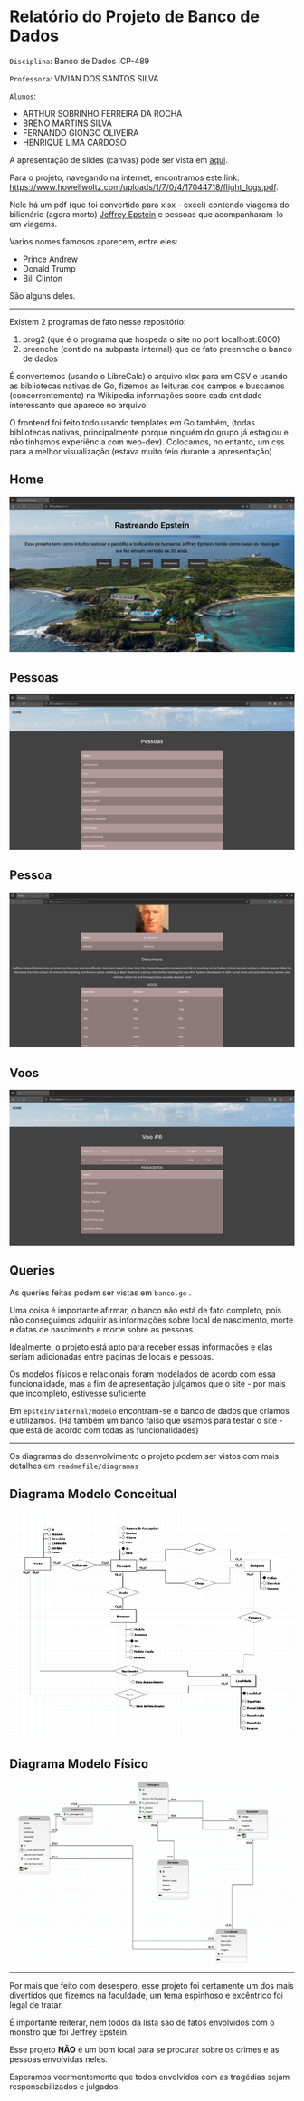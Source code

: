 # Relatório do Projeto de Banco de Dados

`Disciplina`: Banco de Dados ICP-489

`Professora`: VIVIAN DOS SANTOS SILVA

`Alunos`:
- ARTHUR SOBRINHO FERREIRA DA ROCHA
- BRENO MARTINS SILVA
- FERNANDO GIONGO OLIVEIRA
- HENRIQUE LIMA CARDOSO

A apresentação de slides (canvas) pode ser vista em [aqui](https://www.canva.com/design/DAF2HkRTCow/_hkF4d4rpdQAPzVuAKFlxA/edit?utm_content=DAF2HkRTCow&utm_campaign=designshare&utm_medium=link2&utm_source=sharebutton).

Para o projeto, navegando na internet, encontramos este link: https://www.howellwoltz.com/uploads/1/7/0/4/17044718/flight_logs.pdf.


Nele há um pdf (que foi convertido para xlsx - excel) contendo viagems do bilionário (agora morto) [Jeffrey Epstein](https://en.wikipedia.org/wiki/Jeffrey_Epstein) e pessoas que acompanharam-lo em viagems.

Varios nomes famosos aparecem, entre eles:

- Prince Andrew
- Donald Trump
- Bill Clinton

São alguns deles.

---

Existem 2 programas de fato nesse repositório:
1.   prog2 (que é o programa que hospeda o site no port localhost:8000)
2.   preenche (contido na subpasta internal) que de fato preennche o banco de dados

É convertemos (usando o LibreCalc) o arquivo xlsx para um CSV e usando as bibliotecas nativas de Go, fizemos as leituras dos campos e buscamos (concorrentemente) na Wikipedia informações sobre cada entidade interessante que aparece no arquivo.


O frontend foi feito todo usando templates em Go também, (todas bibliotecas nativas, principalmente porque ninguém do grupo já estagiou e não tinhamos experiência com web-dev). Colocamos, no entanto, um css para a melhor visualização (estava muito feio durante a apresentação)

## Home
![home](readmefile/home.png)

## Pessoas
![Pessoas](readmefile/pessoas.png)

## Pessoa
![Pessoa](readmefile/epstein.png)

## Voos
![Voos](readmefile/voos.png)


## Queries
As queries feitas podem ser vistas em `banco.go` . 

Uma coisa é importante afirmar, o banco não está de fato completo, pois não conseguimos adquirir as informações sobre local de nascimento, morte e datas de nascimento e morte sobre as pessoas. 

Idealmente, o projeto está apto para receber essas informações e elas seriam adicionadas entre paginas de locais e pessoas.

Os modelos físicos e relacionais foram modelados de acordo com essa funcionalidade, mas a fim de apresentação julgamos que o site - por mais que incompleto, estivesse suficiente.

Em `epstein/internal/modelo` encontram-se o banco de dados que criamos e utilizamos. (Há também um banco falso que usamos para testar o site - que está de acordo com todas as funcionalidades)

---

Os diagramas do desenvolvimento o projeto podem ser vistos com mais detalhes em `readmefile/diagramas`

## Diagrama Modelo Conceitual

![conceitual](readmefile/diagramas/conceitual.jpeg)

## Diagrama Modelo Físico

![fisico](readmefile/diagramas/fisico.jpeg)

--- 

Por mais que feito com desespero, esse projeto foi certamente um dos mais divertidos que fizemos na faculdade, um tema espinhoso e excêntrico foi legal de tratar.

É importante reiterar, nem todos da lista são de fatos envolvidos com o monstro que foi Jeffrey Epstein. 

Esse projeto **NÃO** é um bom local para se procurar sobre os crimes e as pessoas envolvidas neles. 

Esperamos veermentemente que todos envolvidos com as tragédias sejam responsabilizados e julgados.